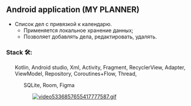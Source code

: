## Android application (MY PLANNER)
+ Список дел с привязкой к календарю. 
  + Применяется локальное хранение данных;
  + Позволяет добавлять дела, редактировать, удалять.
### Stack 🛠:
<ul> Kotlin, Android studio, Xml, Activity, Fragment, RecyclerView, Adapter, ViewModel, Repository, Coroutines+Flow, Thread, 
<ul>SQLite, Room, Figma
<ul>
<a href="https://gifyu.com/image/Sdypd"><img src="https://s11.gifyu.com/images/video5336857655417777587.gif" alt="video5336857655417777587.gif" border="0" /></a>
